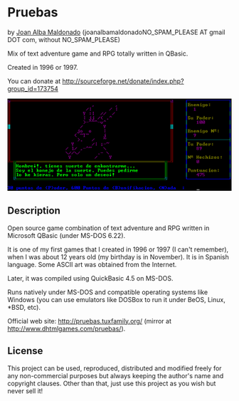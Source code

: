 Pruebas 
======== 
by [Joan Alba Maldonado](https://joanalbamaldonado.com/) (joanalbamaldonadoNO_SPAM_PLEASE AT gmail DOT com, without NO_SPAM_PLEASE)

Mix of text adventure game and RPG totally written in QBasic.

Created in 1996 or 1997.

You can donate at http://sourceforge.net/donate/index.php?group_id=173754


![ScreenShot](screenshot.gif)


## Description

Open source game combination of text adventure and RPG written in Microsoft QBasic (under MS-DOS 6.22).

It is one of my first games that I created in 1996 or 1997 (I can't remember), when I was about 12 years old (my birthday is in November). It is in Spanish language. Some ASCII art was obtained from the Internet.

Later, it was compiled using QuickBasic 4.5 on MS-DOS.

Runs natively under MS-DOS and compatible operating systems like Windows (you can use emulators like DOSBox to run it under BeOS, Linux, *BSD, etc).

Official web site: http://pruebas.tuxfamily.org/ (mirror at http://www.dhtmlgames.com/pruebas/).


## License

This project can be used, reproduced, distributed and modified freely for any non-commercial purposes but always keeping the author's name and copyright clauses. Other than that, just use this project as you wish but never sell it!